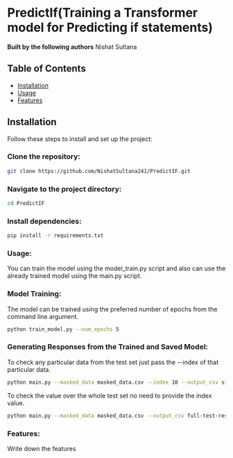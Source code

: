 # PredictIf(Training a Transformer model for Predicting if statements)
**Built by the following authors**
Nishat Sultana

## Table of Contents
- [Installation](#installation)
- [Usage](#usage)
- [Features](#features)

## Installation
Follow these steps to install and set up the project:

### Clone the repository:
```bash
git clone https://github.com/NishatSultana241/PredictIF.git
```
### Navigate to the project directory:
```bash
cd PredictIF
```
### Install dependencies:
```bash
pip install -r requirements.txt
```
### Usage:
You can train the model using the model_train.py script and also can use the already trained model using the main.py script.

### Model Training:
The model can be trained using the preferred number of epochs from the command line argument.
```bash
python train_model.py --num_epochs 5
```
### Generating Responses from the Trained and Saved Model:
To check any particular data from the test set just pass the --index of that particular data.
```bash
python main.py --masked_data masked_data.csv --index 10 --output_csv single-test-result.csv
```
To check the value over the whole test set no need to provide the index value.
```bash
python main.py --masked_data masked_data.csv --output_csv full-test-results.csv
```
### Features:
Write down the features





